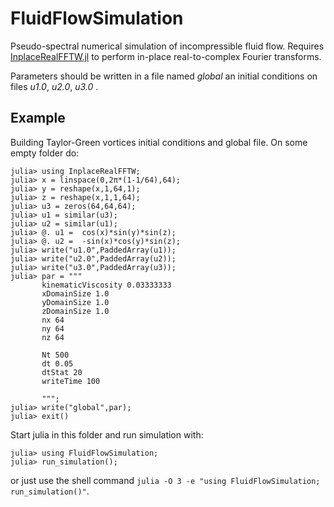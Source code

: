 # FluidFlowSimulation

Pseudo-spectral numerical simulation of incompressible fluid flow.
Requires [InplaceRealFFTW.jl](https://github.com/favba/InplaceRealFFTW.jl) to perform in-place real-to-complex Fourier transforms.

Parameters should be written in a file named *global* an initial conditions on files *u1.0*, *u2.0*, *u3.0* .

## Example
Building Taylor-Green vortices initial conditions and global file.
On some empty folder do:
```julia-repl
julia> using InplaceRealFFTW;
julia> x = linspace(0,2π*(1-1/64),64);
julia> y = reshape(x,1,64,1);
julia> z = reshape(x,1,1,64);
julia> u3 = zeros(64,64,64);
julia> u1 = similar(u3);
julia> u2 = similar(u1);
julia> @. u1 =  cos(x)*sin(y)*sin(z);
julia> @. u2 =  -sin(x)*cos(y)*sin(z);
julia> write("u1.0",PaddedArray(u1));
julia> write("u2.0",PaddedArray(u2));
julia> write("u3.0",PaddedArray(u3));
julia> par = """
       kinematicViscosity 0.03333333
       xDomainSize 1.0
       yDomainSize 1.0
       zDomainSize 1.0
       nx 64
       ny 64
       nz 64

       Nt 500
       dt 0.05
       dtStat 20
       writeTime 100

       """;
julia> write("global",par);
julia> exit()
```
Start julia in this folder and run simulation with:

```julia-repl
julia> using FluidFlowSimulation;
julia> run_simulation();
```
or just use the shell command ```julia -O 3 -e "using FluidFlowSimulation; run_simulation()"```.

